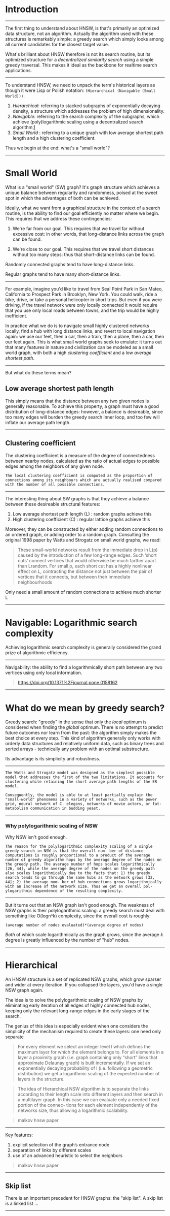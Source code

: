 # Introduction

---

The first thing to understand about HNSW, is that's primarily an optimized data structure, not an algorithm. Actually the algorithm used with these structures is remarkably simple: a greedy search which simply looks among all current candidates for the closest target value.

What's brilliant about HNSW therefore is not its search routine, but its optimized structure for a *decentralized similarity search* using a simple greedy traversal. This makes it ideal as the backbone for realtime search applications.

---

To understand HNSW, we need to unpack the term's historical layers as though it were Lisp or Polish notation: `(Hierarchical (Navigable (Small World)))`.

1. *Hierarchical*: referring to stacked subgraphs of exponentially decaying density, a structure which addresses the problem of high dimensionality.
1. *Navigable*: referring to the search complexity of the subgraphs, which achieve (poly)logarithmic scaling using a decentralized search algorithm.[1][navigability]
1. *Small World* : referring to a unique graph with low average shortest path length and a high clustering coefficient.

Thus we begin at the end: what's a "small world"?

---

# Small World

What is a "small world" (SW) graph? It's graph structure which achieves a unique balance between regularity and randomness, poised at the sweet spot in which the advantages of both can be achieved.

Ideally, what we want from a graphical structure in the context of a search routine, is the ability to find our goal efficiently no matter where we begin. This requires that we address these contingencies:

1. We're far from our goal. This requires that we travel far without excessive cost: in other words, that long-distance links across the graph can be found.

2. We're close to our goal. This requires that we travel short distances without too many steps: thus that short-distance links can be found.

Randomly connected graphs tend to have long-distance links.

Regular graphs tend to have many short-distance links.

---

For example, imagine you'd like to travel from Seal Point Park in San Mateo, California to Prospect Park in Brooklyn, New York. You could walk, ride a bike, drive, or take a personal helicopter in short trips. But even if you were driving, if the travel network were only locally connected it would require that you use only local roads between towns, and the trip would be highly inefficient.

In practice what we do is to navigate small highly clustered networks locally, find a hub with long distance links, and revert to local navigation again: we use our feet, then a car, then a train, then a plane, then a car, then our feet again. This is what small world graphs seek to emulate: it turns out that many features in nature and civilization can be modeled as a small world graph, with both a high *clustering coefficient* and a low *average shortest path*.

---

But what do these terms mean?

## Low average shortest path length

This simply means that the distance between any two given nodes is generally reasonable. To achieve this property, a graph must have a good distribution of long-distance edges: however, a balance is desireable, since too many edges will burden the greedy search inner loop, and too few will inflate our average path length.

---

## Clustering coefficient

The clustering coefficient is a measure of the degree of connectedness between nearby nodes, calculated as the ratio of actual edges to possible edges among the neighbors of any given node.

    The local clustering coefficient is computed as the proportion of connections among its neighbours which are actually realised compared with the number of all possible connections.

---

The interesting thing about SW graphs is that they achieve a balance between these desireable structural features:

1. Low average shortest path length (L) : random graphs achieve this
1. High clustering coefficient (C) : regular lattice graphs achieve this

Moreover, they can be constructed by either adding random connections to an ordered graph, or adding order to a random graph. Consulting the original 1998 paper by Watts and Strogatz on small world graphs, we read:

> These small-world networks result from the immediate drop in L(p) caused by the introduction of a few long-range edges. Such ‘short cuts’ connect vertices that would otherwise be much farther apart than Lrandom. For small p, each short cut has a highly nonlinear effect on L, contracting the distance not just between the pair of vertices that it connects, but between their immediate neighbourhoods

Only need a small amount of random connections to achieve much shorter L

---

# Navigable: Logarithmic search complexity

Achieving logarithmic search complexity is generally considered the grand prize of algorithmic efficiency.

---

Navigability: the ability to find a logarithmically short path between any two vertices using only local information.

> https://doi.org/10.1371%2Fjournal.pone.0158162


---

# What do we mean by greedy search?

Greedy search: "greedy" in the sense that only the *local* optimum is considered when finding the *global* optimum. There is no attempt to predict future outcomes nor learn from the past: the algorithm simply makes the best choice at every step. This kind of algorithm generally only works with orderly data structures and relatively uniform data, such as binary trees and sorted arrays - technically any problem with an optimal substructure.

Its advantage is its simplicity and robustness.

---

    The Watts and Strogatz model was designed as the simplest possible model that addresses the first of the two limitations. It accounts for clustering while retaining the short average path lengths of the ER model.

    Consequently, the model is able to at least partially explain the "small-world" phenomena in a variety of networks, such as the power grid, neural network of C. elegans, networks of movie actors, or fat-metabolism communication in budding yeast.

---

### Why polylogarithmic scaling of NSW

Why NSW isn't good enough.

    The reason for the polylogarithmic complexity scaling of a single greedy search in NSW is that the overall num- ber of distance computations is roughly proportional to a product of the average number of greedy algorithm hops by the average degree of the nodes on the greedy path. The average number of hops scales logarithmically [26, 44], while the average degree of the nodes on the greedy path also scales logarithmically due to the facts that: 1) the greedy search tends to go through the same hubs as the network grows [32, 44]; 2) the average num- ber of hub connections grows logarithmically with an increase of the network size. Thus we get an overall pol- ylogarithmic dependence of the resulting complexity.

---

But it turns out that an NSW graph isn't good enough. The weakness of NSW graphs is their polylogarithmic scaling: a greedy search must deal with something like O(logn^k) complexity, since the overall cost is roughly:

    (average number of nodes evaluated)*(average degree of nodes)

*Both* of which scale logarithmically as the graph grows, since the average *k* degree is greatly influenced by the number of "hub" nodes.

---

# Hierarchical

An HNSW structure is a set of replicated NSW graphs, which grow sparser and wider at every iteration. If you collapsed the layers, you'd have a single NSW graph again.

The idea is to solve the polylogarithmic scaling of NSW graphs by eliminating early iteration of all edges of highly connected hub nodes, keeping only the relevant long-range edges in the early stages of the search.

The genius of this idea is especially evident when one considers the simplicity of the mechanism required to create these layers: one need only separate

> For every element we select an integer level l which defines the maximum layer for which the element belongs to. For all elements in a layer a proximity graph (i.e. graph containing only “short” links that approximate Delaunay graph) is built incrementally. If we set an exponentially decaying probability of l (i.e. following a geometric distribution) we get a logarithmic scaling of the expected number of layers in the structure.

> The idea of Hierarchical NSW algorithm is to separate the links according to their length scale into different layers and then search in a multilayer graph. In this case we can evaluate only a needed fixed portion of the connec- tions for each element independently of the networks size, thus allowing a logarithmic scalability.

> malkov hnsw paper

---

Key features:

1. explicit selection of the graph’s entrance node
1. separation of links by different scales
1. use of an advanced heuristic to select the neighbors

> malkov hnsw paper

---

## Skip list

There is an important precedent for HNSW graphs: the "skip list". A skip list is a linked list ...

---


[navigability]: https://doi.org/10.48550/arXiv.1501.04931
